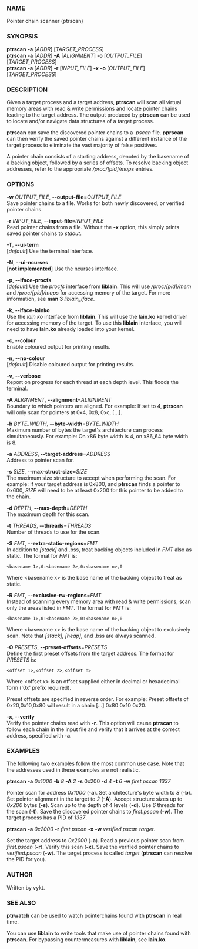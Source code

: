 ### NAME
Pointer chain scanner (ptrscan)


### SYNOPSIS

**ptrscan** **-a** [*ADDR*] [*TARGET_PROCESS*]  
**ptrscan** **-a** [*ADDR*] **-A** [*ALIGNMENT*] **-o** [*OUTPUT_FILE*] [*TARGET_PROCESS*]  
**ptrscan** **-a** [*ADDR*] **-r** [*INPUT_FILE*] **-x** **-o** [*OUTPUT_FILE*] [*TARGET_PROCESS*]

### DESCRIPTION

Given a target process and a target address, **ptrscan** will scan all virtual memory areas with read & write permissions and locate pointer chains leading to the target address.
The output produced by **ptrscan** can be used to locate and/or navigate data structures of a target process.

**ptrscan** can save the discovered pointer chains to a *.pscan* file. **pprscan** can then verify the saved pointer chains against a different instance of the target process to eliminate the vast majority of false positives.

A pointer chain consists of a starting address, denoted by the basename of a backing object, followed by a series of offsets. To resolve backing object addresses, refer to the appropriate */proc/[pid]/maps* entries.


### OPTIONS

**-w** *OUTPUT_FILE*, **--output-file**=*OUTPUT_FILE*  
    Save pointer chains to a file. Works for both newly discovered, or verified pointer chains.

**-r** *INPUT_FILE*, **--input-file**=*INPUT_FILE*  
    Read pointer chains from a file. Without the **-x** option, this simply prints saved pointer chains to *stdout*.

**-T**, **--ui-term**  
    [*default*] Use the terminal interface.

**-N**, **--ui-ncurses**  
    [**not implemented**] Use the ncurses interface.

**-p**, **--iface-procfs**  
    [*default*] Use the *procfs* interface from **liblain**. This will use */proc/[pid]/mem* and */proc/[pid]/maps* for accessing memory of the target. For more information, see **man 3** *liblain_iface*.

**-k**, **--iface-lainko**  
Use the *lain.ko* interface from **liblain**. This will use the **lain.ko** kernel driver for accessing memory of the target. To use this **liblain** interface, you will need to have **lain.ko** already loaded into your kernel.

**-c**, **--colour**  
Enable coloured output for printing results.

**-n**, **--no-colour**  
[*default*] Disable coloured output for printing results.

**-v**, **--verbose**  
Report on progress for each thread at each depth level. This floods the terminal.

**-A** *ALIGNMENT*, **--alignment**=*ALIGNMENT*  
Boundary to which pointers are aligned. For example: If set to 4, **ptrscan** will only scan for pointers at 0x4, 0x8, 0xc, [...].

**-b** *BYTE_WIDTH*, **--byte-width**=*BYTE_WIDTH*  
Maximum number of bytes the target's architecture can process simultaneously. For example: On x86 byte width is 4, on x86\_64 byte width is 8.

**-a** *ADDRESS*, **--target-address**=*ADDRESS*  
Address to pointer scan for.

**-s** *SIZE*, **--max-struct-size**=*SIZE*  
The maximum size structure to accept when performing the scan. For example: If your target address is 0x800, and **ptrscan** finds a pointer to 0x600, *SIZE* will need to be at least 0x200 for this pointer to be added to the chain.

**-d** *DEPTH*, **--max-depth**=*DEPTH*  
The maximum depth for this scan.

**-t** *THREADS*, **--threads**=*THREADS*  
Number of threads to use for the scan.

**-S** *FMT*, **--extra-static-regions**=*FMT*  
In addition to *[stack]* and .bss, treat backing objects included in *FMT* also as static. The format for *FMT* is:  
  
    <basename 1>,0:<basename 2>,0:<basename n>,0  
  
Where \<basename x> is the base name of the backing object to treat as static.

**-R** *FMT*, **--exclusive-rw-regions**=*FMT*  
Instead of scanning every memory area with read & write permissions, scan only the areas listed in *FMT*. The format for *FMT* is:  
  
    <basename 1>,0:<basename 2>,0:<basename n>,0  
  
Where \<basename x> is the base name of the backing object to exclusively scan. Note that *[stack]*, *[heap]*, and .bss are always scanned.

**-O** *PRESETS*, **--preset-offsets**=*PRESETS*  
Define the first preset offsets from the target address. The format for *PRESETS* is:

    <offset 1>,<offset 2>,<offset n>

Where \<offset x> is an offset supplied either in decimal or hexadecimal form ('0x' prefix required).

Preset offsets are specified in reverse order. For example: Preset offsets of 0x20,0x10,0x80 will result in a chain [...] 0x80 0x10 0x20.  

**-x**, **--verify**  
Verify the pointer chains read with **-r**. This option will cause **ptrscan** to follow each chain in the input file and verify that it arrives at the correct address, specified with **-a**.


### EXAMPLES

The following two examples follow the most common use case. Note that the addresses used in these examples are not realistic.

**ptrscan** **-a** *0x1000* **-b** *8* **-A** *2* **-s** 0x200 **-d** *4* **-t** *6* **-w** *first.pscan* *1337*

Pointer scan for address *0x1000* (**-a**). Set architecture's byte width to *8* (**-b**). Set pointer alignment in the target to *2* (**-A**). Accept structure sizes up to *0x200* bytes (**-s**). Scan up to the depth of *4* levels (**-d**). Use *6* threads for the scan (**-t**). Save the discovered pointer chains to *first.pscan* (**-w**). The target process has a PID of *1337*.

**ptrscan** **-a** *0x2000* **-r** *first.pscan* **-x** **-w** *verified.pscan* *target*.

Set the target address to *0x2000* (**-a**). Read a previous pointer scan from *first.pscan* (**-r**). Verify this scan (**-x**). Save the verified pointer chains to *verified.pscan* (**-w**). The target process is called *target* (**ptrscan** can resolve the PID for you).


### AUTHOR

Written by vykt.


### SEE ALSO
**ptrwatch** can be used to watch pointerchains found with **ptrscan** in real time.

You can use **liblain** to write tools that make use of pointer chains found with **ptrscan**. For bypassing countermeasures with **liblain**, see **lain.ko**.
